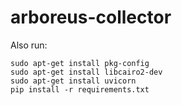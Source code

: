 # arboreus-collector

Also run:

    sudo apt-get install pkg-config
    sudo apt-get install libcairo2-dev
    sudo apt-get install uvicorn
    pip install -r requirements.txt
    
